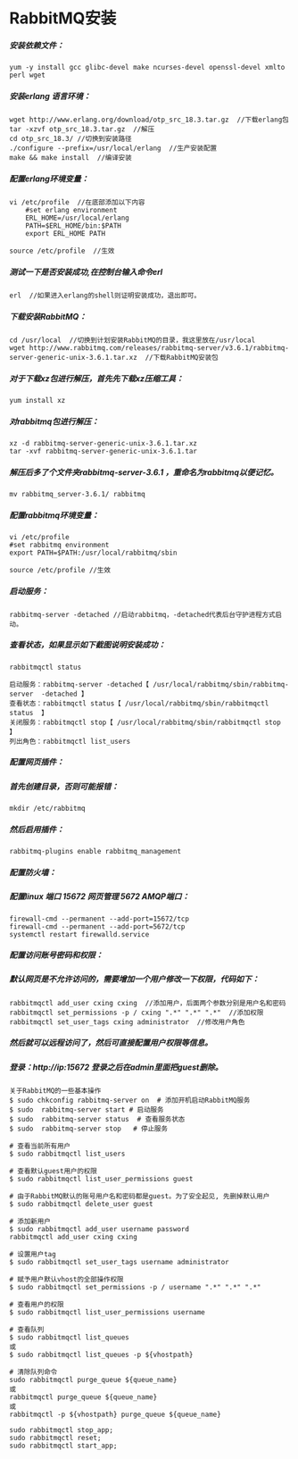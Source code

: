# RabbitMQ安装

##### 安装依赖文件：

```shell
yum -y install gcc glibc-devel make ncurses-devel openssl-devel xmlto perl wget
```

##### 安装erlang 语言环境：

```
wget http://www.erlang.org/download/otp_src_18.3.tar.gz  //下载erlang包
tar -xzvf otp_src_18.3.tar.gz  //解压
cd otp_src_18.3/ //切换到安装路径
./configure --prefix=/usr/local/erlang  //生产安装配置
make && make install  //编译安装
```

##### 配置erlang环境变量：

```
vi /etc/profile  //在底部添加以下内容
	#set erlang environment
	ERL_HOME=/usr/local/erlang
	PATH=$ERL_HOME/bin:$PATH
	export ERL_HOME PATH
	
source /etc/profile  //生效
```

##### 测试一下是否安装成功,在控制台输入命令erl

```shell
erl  //如果进入erlang的shell则证明安装成功，退出即可。
```

##### 下载安装RabbitMQ：

```
cd /usr/local  //切换到计划安装RabbitMQ的目录，我这里放在/usr/local
wget http://www.rabbitmq.com/releases/rabbitmq-server/v3.6.1/rabbitmq-server-generic-unix-3.6.1.tar.xz  //下载RabbitMQ安装包
```

##### 对于下载xz包进行解压，首先先下载xz压缩工具：

```
yum install xz
```

##### 对rabbitmq包进行解压：

```
xz -d rabbitmq-server-generic-unix-3.6.1.tar.xz
tar -xvf rabbitmq-server-generic-unix-3.6.1.tar
```

##### 解压后多了个文件夹rabbitmq-server-3.6.1 ，重命名为rabbitmq以便记忆。

```
mv rabbitmq_server-3.6.1/ rabbitmq
```

##### 配置rabbitmq环境变量：

```
vi /etc/profile 
#set rabbitmq environment 
export PATH=$PATH:/usr/local/rabbitmq/sbin 

source /etc/profile //生效
```

##### 启动服务：

```
rabbitmq-server -detached //启动rabbitmq，-detached代表后台守护进程方式启动。
```

##### 查看状态，如果显示如下截图说明安装成功：

```
rabbitmqctl status
```

```
启动服务：rabbitmq-server -detached【 /usr/local/rabbitmq/sbin/rabbitmq-server  -detached 】
查看状态：rabbitmqctl status【 /usr/local/rabbitmq/sbin/rabbitmqctl status  】
关闭服务：rabbitmqctl stop【 /usr/local/rabbitmq/sbin/rabbitmqctl stop  】
列出角色：rabbitmqctl list_users
```

##### 配置网页插件：

##### 首先创建目录，否则可能报错：

```
mkdir /etc/rabbitmq
```

##### 然后启用插件：

```
rabbitmq-plugins enable rabbitmq_management
```

##### 配置防火墙：

##### 配置linux 端口 15672 网页管理 5672 AMQP端口：

```
firewall-cmd --permanent --add-port=15672/tcp
firewall-cmd --permanent --add-port=5672/tcp
systemctl restart firewalld.service
```

##### 配置访问账号密码和权限：

##### 默认网页是不允许访问的，需要增加一个用户修改一下权限，代码如下：

```
rabbitmqctl add_user cxing cxing  //添加用户，后面两个参数分别是用户名和密码
rabbitmqctl set_permissions -p / cxing ".*" ".*" ".*"  //添加权限
rabbitmqctl set_user_tags cxing administrator  //修改用户角色
```

##### 然后就可以远程访问了，然后可直接配置用户权限等信息。

##### 登录：http://ip:15672 登录之后在admin里面把guest删除。







```
关于RabbitMQ的一些基本操作
$ sudo chkconfig rabbitmq-server on  # 添加开机启动RabbitMQ服务
$ sudo  rabbitmq-server start # 启动服务
$ sudo  rabbitmq-server status  # 查看服务状态
$ sudo  rabbitmq-server stop   # 停止服务

# 查看当前所有用户
$ sudo rabbitmqctl list_users

# 查看默认guest用户的权限
$ sudo rabbitmqctl list_user_permissions guest

# 由于RabbitMQ默认的账号用户名和密码都是guest。为了安全起见, 先删掉默认用户
$ sudo rabbitmqctl delete_user guest

# 添加新用户
$ sudo rabbitmqctl add_user username password
rabbitmqctl add_user cxing cxing

# 设置用户tag
$ sudo rabbitmqctl set_user_tags username administrator

# 赋予用户默认vhost的全部操作权限
$ sudo rabbitmqctl set_permissions -p / username ".*" ".*" ".*"

# 查看用户的权限
$ sudo rabbitmqctl list_user_permissions username

# 查看队列
$ sudo rabbitmqctl list_queues
或
$ sudo rabbitmqctl list_queues -p ${vhostpath}

# 清除队列命令
sudo rabbitmqctl purge_queue ${queue_name}
或
rabbitmqctl purge_queue ${queue_name}
或
rabbitmqctl -p ${vhostpath} purge_queue ${queue_name}

sudo rabbitmqctl stop_app;
sudo rabbitmqctl reset;
sudo rabbitmqctl start_app;
```

